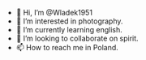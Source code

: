 - 👋 Hi, I’m @Wladek1951
- 👀 I’m interested in photography.
- 🌱 I’m currently learning english.
- 💞️ I’m looking to collaborate on spirit.
- 📫 How to reach me in Poland.

<!---
Wladek1951/Wladek1951 is a ✨ special ✨ repository because its `README.md` (this file) appears on your GitHub profile.
You can click the Preview link to take a look at your changes.
--->
